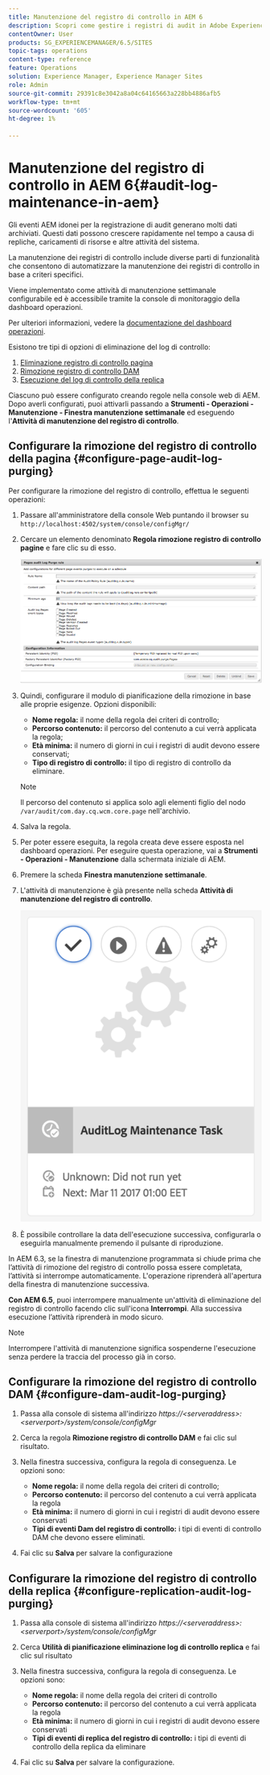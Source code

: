```yaml
---
title: Manutenzione del registro di controllo in AEM 6
description: Scopri come gestire i registri di audit in Adobe Experience Manager (AEM).
contentOwner: User
products: SG_EXPERIENCEMANAGER/6.5/SITES
topic-tags: operations
content-type: reference
feature: Operations
solution: Experience Manager, Experience Manager Sites
role: Admin
source-git-commit: 29391c8e3042a8a04c64165663a228bb4886afb5
workflow-type: tm+mt
source-wordcount: '605'
ht-degree: 1%

---
```


# Manutenzione del registro di controllo in AEM 6{#audit-log-maintenance-in-aem}

Gli eventi AEM idonei per la registrazione di audit generano molti dati archiviati. Questi dati possono crescere rapidamente nel tempo a causa di repliche, caricamenti di risorse e altre attività del sistema.

La manutenzione dei registri di controllo include diverse parti di funzionalità che consentono di automatizzare la manutenzione dei registri di controllo in base a criteri specifici.

Viene implementato come attività di manutenzione settimanale configurabile ed è accessibile tramite la console di monitoraggio della dashboard operazioni.

Per ulteriori informazioni, vedere la [documentazione del dashboard operazioni](/help/sites-administering/operations-dashboard.md).

Esistono tre tipi di opzioni di eliminazione del log di controllo:

1. [Eliminazione registro di controllo pagina](/help/sites-administering/operations-audit-log.md#configure-page-audit-log-purging)
1. [Rimozione registro di controllo DAM](/help/sites-administering/operations-audit-log.md#configure-dam-audit-log-purging)
1. [Esecuzione del log di controllo della replica](/help/sites-administering/operations-audit-log.md#configure-replication-audit-log-purging)

Ciascuno può essere configurato creando regole nella console web di AEM. Dopo averli configurati, puoi attivarli passando a **Strumenti - Operazioni - Manutenzione - Finestra manutenzione settimanale** ed eseguendo l&#39;**Attività di manutenzione del registro di controllo**.

## Configurare la rimozione del registro di controllo della pagina {#configure-page-audit-log-purging}

Per configurare la rimozione del registro di controllo, effettua le seguenti operazioni:

1. Passare all&#39;amministratore della console Web puntando il browser su `http://localhost:4502/system/console/configMgr/`

1. Cercare un elemento denominato **Regola rimozione registro di controllo pagine** e fare clic su di esso.

   ![chlimage_1-365](assets/chlimage_1-365.png)

1. Quindi, configurare il modulo di pianificazione della rimozione in base alle proprie esigenze. Opzioni disponibili:

   * **Nome regola:** il nome della regola dei criteri di controllo;
   * **Percorso contenuto:** il percorso del contenuto a cui verrà applicata la regola;
   * **Età minima:** il numero di giorni in cui i registri di audit devono essere conservati;
   * **Tipo di registro di controllo:** il tipo di registro di controllo da eliminare.

   >[!NOTE]
   >
   >Il percorso del contenuto si applica solo agli elementi figlio del nodo `/var/audit/com.day.cq.wcm.core.page` nell&#39;archivio.

1. Salva la regola.
1. Per poter essere eseguita, la regola creata deve essere esposta nel dashboard operazioni. Per eseguire questa operazione, vai a **Strumenti - Operazioni - Manutenzione** dalla schermata iniziale di AEM.

1. Premere la scheda **Finestra manutenzione settimanale**.

1. L&#39;attività di manutenzione è già presente nella scheda **Attività di manutenzione del registro di controllo**.

   ![chlimage_1-366](assets/chlimage_1-366.png)

1. È possibile controllare la data dell&#39;esecuzione successiva, configurarla o eseguirla manualmente premendo il pulsante di riproduzione.

In AEM 6.3, se la finestra di manutenzione programmata si chiude prima che l’attività di rimozione del registro di controllo possa essere completata, l’attività si interrompe automaticamente. L&#39;operazione riprenderà all&#39;apertura della finestra di manutenzione successiva.

**Con AEM 6.5**, puoi interrompere manualmente un&#39;attività di eliminazione del registro di controllo facendo clic sull&#39;icona **Interrompi**. Alla successiva esecuzione l’attività riprenderà in modo sicuro.

>[!NOTE]
>
>Interrompere l&#39;attività di manutenzione significa sospenderne l&#39;esecuzione senza perdere la traccia del processo già in corso.

## Configurare la rimozione del registro di controllo DAM {#configure-dam-audit-log-purging}

1. Passa alla console di sistema all&#39;indirizzo *https://&lt;serveraddress>:&lt;serverport>/system/console/configMgr*
1. Cerca la regola **Rimozione registro di controllo DAM** e fai clic sul risultato.
1. Nella finestra successiva, configura la regola di conseguenza. Le opzioni sono:

   * **Nome regola:** il nome della regola dei criteri di controllo;
   * **Percorso contenuto:** il percorso del contenuto a cui verrà applicata la regola
   * **Età minima:** il numero di giorni in cui i registri di audit devono essere conservati
   * **Tipi di eventi Dam del registro di controllo:** i tipi di eventi di controllo DAM che devono essere eliminati.

1. Fai clic su **Salva** per salvare la configurazione

## Configurare la rimozione del registro di controllo della replica  {#configure-replication-audit-log-purging}

1. Passa alla console di sistema all&#39;indirizzo *https://&lt;serveraddress>:&lt;serverport>/system/console/configMgr*
1. Cerca **Utilità di pianificazione eliminazione log di controllo replica** e fai clic sul risultato
1. Nella finestra successiva, configura la regola di conseguenza. Le opzioni sono:

   * **Nome regola:** il nome della regola dei criteri di controllo
   * **Percorso contenuto:** il percorso del contenuto a cui verrà applicata la regola
   * **Età minima:** il numero di giorni in cui i registri di audit devono essere conservati
   * **Tipi di eventi di replica del registro di controllo:** i tipi di eventi di controllo della replica da eliminare

1. Fai clic su **Salva** per salvare la configurazione.
